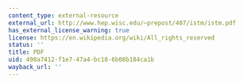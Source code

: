 ```yaml
---
content_type: external-resource
external_url: http://www.hep.wisc.edu/~prepost/407/istm/istm.pdf
has_external_license_warning: true
license: https://en.wikipedia.org/wiki/All_rights_reserved
status: ''
title: PDF
uid: 498a7412-f1e7-47a4-bc18-6b08b184ca1b
wayback_url: ''
---
```

